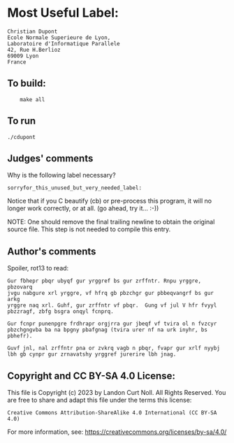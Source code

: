# Most Useful Label:

	Christian Dupont
	Ecole Normale Superieure de Lyon,
	Laboratoire d'Informatique Parallele
	42, Rue H.Berlioz 
	69009 Lyon 
	France

## To build:

        make all

## To run

	./cdupont

## Judges' comments

Why is the following label necessary?


	sorryfor_this_unused_but_very_needed_label:


Notice that if you C beautify (cb) or pre-process this program, it
will no longer work correctly, or at all.  (go ahead, try it... :-))

NOTE: One should remove the final trailing newline to obtain the
original source file.  This step is not needed to compile
this entry.

## Author's comments

Spoiler, rot13 to read:

    Gur fbhepr pbqr ubyqf gur yrggref bs gur zrffntr. Rnpu yrggre, pbzovarq
    jvgu nabgure xrl yrggre, vf hfrq gb pbzchgr gur pbbeqvangrf bs gur arkg
    yrggre naq xrl. Guhf, gur zrffntr vf pbqr.  Gung vf jul V hfr fvyyl 
    pbzzragf, zbfg bsgra onqyl fcnprq.

    Gur fcnpr punenpgre frdhrapr orgjrra gur jbeqf vf tvira ol n fvzcyr
    pbzchgngvba ba na bpgny pbafgnag (tvira urer nf na urk inyhr, bs
    pbhefr).

    Guvf jnl, nal zrffntr pna or zvkrq vagb n pbqr, fvapr gur xrlf nyybj
    lbh gb cynpr gur zrnavatshy yrggref jurerire lbh jnag.

## Copyright and CC BY-SA 4.0 License:

This file is Copyright (c) 2023 by Landon Curt Noll.  All Rights Reserved.
You are free to share and adapt this file under the terms this license:

    Creative Commons Attribution-ShareAlike 4.0 International (CC BY-SA 4.0)

For more information, see: https://creativecommons.org/licenses/by-sa/4.0/
